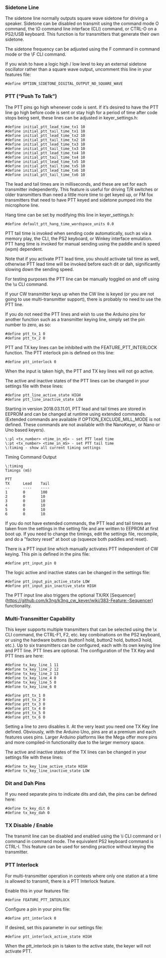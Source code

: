 ### Sidetone Line

The sidetone line normally outputs square wave sidetone for driving a speaker.  Sidetone can be disabled on transmit using the command mode O command, the \O command line interface (CLI) command, or CTRL-O on a PS2/USB keyboard.  This function is for transmitters that generate their own sidetone.

The sidetone frequency can be adjusted using the F command in command mode or the \F CLI command.

If you wish to have a logic high / low level to key an external sidetone oscillator rather than a square wave output, uncomment this line in your features file:

    #define OPTION_SIDETONE_DIGITAL_OUTPUT_NO_SQUARE_WAVE

### PTT (“Push To Talk”)

The PTT pins go high whenever code is sent.  If it’s desired to have the PTT line go high before code is sent or stay high for a period of time after code stops being sent, these lines can be adjusted in keyer_settings.h:

    #define initial_ptt_lead_time_tx1 10
    #define initial_ptt_tail_time_tx1 10
    #define initial_ptt_lead_time_tx2 10
    #define initial_ptt_tail_time_tx2 10
    #define initial_ptt_lead_time_tx3 10
    #define initial_ptt_tail_time_tx3 10
    #define initial_ptt_lead_time_tx4 10
    #define initial_ptt_tail_time_tx4 10
    #define initial_ptt_lead_time_tx5 10
    #define initial_ptt_tail_time_tx5 10
    #define initial_ptt_lead_time_tx6 10
    #define initial_ptt_tail_time_tx6 10

The lead and tail times are in milliseconds, and these are set for each transmitter independently.  This feature is useful for driving T/R switches or older transmitters than need a little more time to get keyed up, or FM fox transmitters that need to have PTT keyed and sidetone pumped into the microphone line.

Hang time can be set by modifying this line in keyer_settings.h:

    #define default_ptt_hang_time_wordspace_units 0.0

PTT tail time is invoked when sending code automatically, such as via a memory play, the CLI, the PS2 keyboard, or Winkey interface emulation.  PTT hang time is invoked for manual sending using the paddle and is speed (wpm) dependent.

Note that if you activate PTT lead time, you should activate tail time as well, otherwise PTT lead time will be invoked before each dit or dah, significantly slowing down the sending speed.

For testing purposes the PTT line can be manually toggled on and off using the \u CLI command.

If your CW transmitter keys up when the CW line is keyed (or you are not going to use multi-transmitter support), there is probably no need to use the PTT line.

If you do not need the PTT lines and wish to use the Arduino pins for another function such as a transmitter keying line, simply set the pin number to zero, as so:

    #define ptt_tx_1 0
    #define ptt_tx_2 0

PTT and TX key lines can be inhibited with the FEATURE_PTT_INTERLOCK function.  The PTT interlock pin is defined on this line:

    #define ptt_interlock 0

When the input is taken high, the PTT and TX key lines will not go active.

The active and inactive states of the PTT lines can be changed in your settings file with these lines:

    #define ptt_line_active_state HIGH
    #define ptt_line_inactive_state LOW

Starting in version 2018.03.11.01, PTT lead and tail times are stored in EEPROM and can be changed at runtime using extended commands.  (Extended commands are available if OPTION_EXCLUDE_MILL_MODE is not defined.  These commands are not available with the NanoKeyer, or Nano or Uno based keyers).

    \:pl <tx_number> <time_in_mS> - set PTT lead time
    \:pt <tx_number> <time_in_mS> - set PTT tail time
    \:timing - show all current timing settings

Timing Command Output

    \:timing
    Timings (mS)
    
    PTT
    TX      Lead    Tail
    --      ----    ----
    1       0       100
    2       0       10
    3       0       10
    4       0       10
    5       0       10
    6       0       10

If you do not have extended commands, the PTT lead and tail times are taken from the settings in the setting file and are written to EEPROM at first boot up.  If you need to change the timings, edit the settings file, recompile, and do a "factory reset" at boot up (squeeze both paddles and reset).

There is a PTT input line which manually activates PTT independent of CW keying.  This pin is defined in the pins file:

    #define ptt_input_pin 0

The logic active and inactive states can be changed in the settings file:

    #define ptt_input_pin_active_state LOW
    #define ptt_input_pin_inactive_state HIGH

The PTT input line also triggers the optional TX/RX [Sequencer] (https://github.com/k3ng/k3ng_cw_keyer/wiki/383-Feature:-Sequencer) functionality.

### Multi-Transmitter Capability

This keyer supports multiple transmitters that can be selected using the \x CLI command, the CTRL-F1, F2, etc. key combinations on the PS2 keyboard, or using the hardware buttons (button1 hold, button2 hold, button3 hold, etc.).  Up to six transmitters can be configured, each with its own keying line and PTT line.  PTT lines are optional.  The configuration of the TX Key and PTT lines are here:

    #define tx_key_line_1 11
    #define tx_key_line_2 12
    #define tx_key_line_3 13
    #define tx_key_line_4 0
    #define tx_key_line_5 0
    #define tx_key_line_6 0

    #define ptt_tx_1 0
    #define ptt_tx_2 0
    #define ptt_tx_3 0
    #define ptt_tx_4 0
    #define ptt_tx_5 0
    #define ptt_tx_6 0

Setting a line to zero disables it.  At the very least you need one TX Key line defined.  Obviously, with the Arduino Uno, pins are at a premium and each features uses pins.  Larger Arduino platforms like the Mega offer more pins and more compiled-in functionality due to the larger memory space.

The active and inactive states of the TX lines can be changed in your settings file with these lines:

    #define tx_key_line_active_state HIGH
    #define tx_key_line_inactive_state LOW

### Dit and Dah Pins

If you need separate pins to indicate dits and dah, the pins can be defined here:

    #define tx_key_dit 0
    #define tx_key_dah 0

### TX Disable / Enable

The transmit line can be disabled and enabled using the \i CLI command or I command in command mode.  The equivalent PS2 keyboard command is CTRL-I.  This feature can be used for sending practice without keying the transmitter.

### PTT Interlock

For multi-transmitter operation in contests where only one station at a time is allowed to transmit, there is a PTT Interlock feature.

Enable this in your features file:

    #define FEATURE_PTT_INTERLOCK

Configure a pin in your pins file:

    #define ptt_interlock 0 

If desired, set this parameter in our settings file:

    #define ptt_interlock_active_state HIGH

When the ptt_interlock pin is taken to the active state, the keyer will not activate PTT.